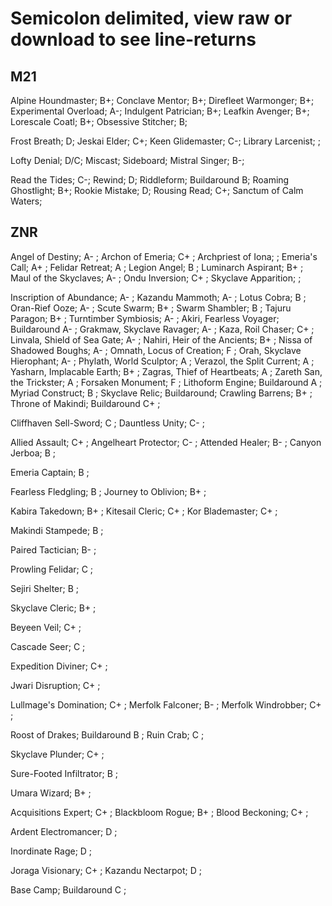 # Semicolon delimited, view raw or download to see line-returns

## M21

Alpine Houndmaster; B+; 
Conclave Mentor; B+; 
Direfleet Warmonger; B+; 
Experimental Overload; A-; 
Indulgent Patrician; B+; 
Leafkin Avenger; B+; 
Lorescale Coatl; B+; 
Obsessive Stitcher; B; 

Frost Breath; D; 
Jeskai Elder; C+; 
Keen Glidemaster; C-; 
Library Larcenist;  ;

Lofty Denial; D/C;
Miscast; Sideboard;
Mistral Singer; B-;

Read the Tides; C-;
Rewind; D;
Riddleform; Buildaround B;
Roaming Ghostlight; B+;
Rookie Mistake; D;
Rousing Read; C+;
Sanctum of Calm Waters; 



## ZNR

Angel of Destiny; A- ;
Archon of Emeria; C+ ;
Archpriest of Iona; ;
Emeria's Call; A+ ;
Felidar Retreat; A ;
Legion Angel; B ;
Luminarch Aspirant; B+ ;
Maul of the Skyclaves; A- ;
Ondu Inversion; C+ ;
Skyclave Apparition; ;

Inscription of Abundance; A- ;
Kazandu Mammoth; A- ;
Lotus Cobra; B ;
Oran-Rief Ooze; A- ;
Scute Swarm; B+ ;
Swarm Shambler; B ;
Tajuru Paragon; B+ ;
Turntimber Symbiosis; A- ;
Akiri, Fearless Voyager; Buildaround A- ;
Grakmaw, Skyclave Ravager; A- ;
Kaza, Roil Chaser; C+ ;
Linvala, Shield of Sea Gate; A- ;
Nahiri, Heir of the Ancients; B+ ;
Nissa of Shadowed Boughs; A- ;
Omnath, Locus of Creation; F ;
Orah, Skyclave Hierophant; A- ;
Phylath, World Sculptor; A ;
Verazol, the Split Current; A ;
Yasharn, Implacable Earth; B+ ;
Zagras, Thief of Heartbeats; A ;
Zareth San, the Trickster; A ;
Forsaken Monument; F ;
Lithoform Engine; Buildaround A ;
Myriad Construct; B ;
Skyclave Relic; Buildaround;
Crawling Barrens; B+ ;
Throne of Makindi; Buildaround C+ ;

Cliffhaven Sell-Sword; C ;
Dauntless Unity; C- ;

Allied Assault; C+ ;
Angelheart Protector; C- ;
Attended Healer; B- ;
Canyon Jerboa; B ;

Emeria Captain; B ;

Fearless Fledgling; B ;
Journey to Oblivion; B+ ;

Kabira Takedown; B+ ;
Kitesail Cleric; C+ ;
Kor Blademaster; C+ ;

Makindi Stampede; B ;

Paired Tactician; B- ;

Prowling Felidar; C ;

Sejiri Shelter; B ;

Skyclave Cleric; B+ ;

Beyeen Veil; C+ ;

Cascade Seer; C ;

Expedition Diviner; C+ ;

Jwari Disruption; C+ ;

Lullmage's Domination; C+ ;
Merfolk Falconer; B- ;
Merfolk Windrobber; C+ ;

Roost of Drakes; Buildaround B ;
Ruin Crab; C ;

Skyclave Plunder; C+ ;

Sure-Footed Infiltrator; B ;

Umara Wizard; B+ ;

Acquisitions Expert; C+ ;
Blackbloom Rogue; B+ ;
Blood Beckoning; C+ ;

Ardent Electromancer; D ;

Inordinate Rage; D ;

Joraga Visionary; C+ ;
Kazandu Nectarpot; D ;

Base Camp; Buildaround C ;
